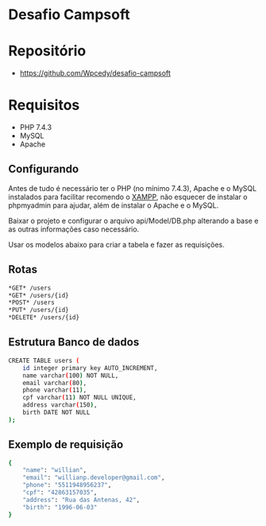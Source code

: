# Desafio Campsoft

# Repositório
- https://github.com/Wpcedy/desafio-campsoft

# Requisitos
- PHP 7.4.3
- MySQL
- Apache

## Configurando

Antes de tudo é necessário ter o PHP (no mínimo 7.4.3), Apache e o MySQL instalados para facilitar recomendo o [XAMPP](https://sourceforge.net/projects/xampp/files/XAMPP%20Windows/7.4.33/), não esquecer de instalar o phpmyadmin para ajudar, além de instalar o Apache e o MySQL.

Baixar o projeto e configurar o arquivo api/Model/DB.php alterando a base e as outras informações caso necessário.

Usar os modelos abaixo para criar a tabela e fazer as requisições.

## Rotas

```sh
*GET* /users
*GET* /users/{id}
*POST* /users
*PUT* /users/{id}
*DELETE* /users/{id}
```

## Estrutura Banco de dados

```sh
CREATE TABLE users (
    id integer primary key AUTO_INCREMENT,
    name varchar(100) NOT NULL,
    email varchar(80),
    phone varchar(11),
    cpf varchar(11) NOT NULL UNIQUE,
    address varchar(150),
    birth DATE NOT NULL
);
```

## Exemplo de requisição

```sh
{
	"name": "willian",
	"email": "willianp.developer@gmail.com",
	"phone": "5511948956237",
	"cpf": "42863157035",
	"address": "Rua das Antenas, 42",
	"birth": "1996-06-03"
}
```
